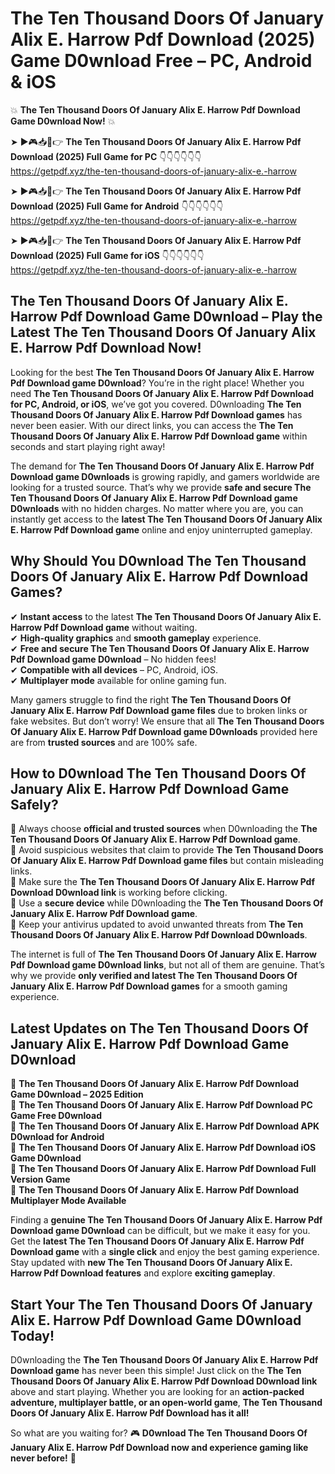 # The Ten Thousand Doors Of January Alix E. Harrow Pdf Download (2025) Game D0wnload Free – PC, Android & iOS

💥 **The Ten Thousand Doors Of January Alix E. Harrow Pdf Download Game D0wnload Now!** 💥  

➤ ►🎮📥📱👉 **The Ten Thousand Doors Of January Alix E. Harrow Pdf Download (2025) Full Game for PC** 👇👇👇👇👇👇  
https://getpdf.xyz/the-ten-thousand-doors-of-january-alix-e.-harrow  

➤ ►🎮📥📱👉 **The Ten Thousand Doors Of January Alix E. Harrow Pdf Download (2025) Full Game for Android** 👇👇👇👇👇👇  
https://getpdf.xyz/the-ten-thousand-doors-of-january-alix-e.-harrow  

➤ ►🎮📥📱👉 **The Ten Thousand Doors Of January Alix E. Harrow Pdf Download (2025) Full Game for iOS** 👇👇👇👇👇👇  
https://getpdf.xyz/the-ten-thousand-doors-of-january-alix-e.-harrow  

## The Ten Thousand Doors Of January Alix E. Harrow Pdf Download Game D0wnload – Play the Latest The Ten Thousand Doors Of January Alix E. Harrow Pdf Download Now!

Looking for the best **The Ten Thousand Doors Of January Alix E. Harrow Pdf Download game D0wnload**? You’re in the right place! Whether you need **The Ten Thousand Doors Of January Alix E. Harrow Pdf Download for PC, Android, or iOS**, we’ve got you covered. D0wnloading **The Ten Thousand Doors Of January Alix E. Harrow Pdf Download games** has never been easier. With our direct links, you can access the **The Ten Thousand Doors Of January Alix E. Harrow Pdf Download game** within seconds and start playing right away!  

The demand for **The Ten Thousand Doors Of January Alix E. Harrow Pdf Download game D0wnloads** is growing rapidly, and gamers worldwide are looking for a trusted source. That’s why we provide **safe and secure The Ten Thousand Doors Of January Alix E. Harrow Pdf Download game D0wnloads** with no hidden charges. No matter where you are, you can instantly get access to the **latest The Ten Thousand Doors Of January Alix E. Harrow Pdf Download game** online and enjoy uninterrupted gameplay.  

## **Why Should You D0wnload The Ten Thousand Doors Of January Alix E. Harrow Pdf Download Games?**  

✔ **Instant access** to the latest **The Ten Thousand Doors Of January Alix E. Harrow Pdf Download game** without waiting.  
✔ **High-quality graphics** and **smooth gameplay** experience.  
✔ **Free and secure The Ten Thousand Doors Of January Alix E. Harrow Pdf Download game D0wnload** – No hidden fees!  
✔ **Compatible with all devices** – PC, Android, iOS.  
✔ **Multiplayer mode** available for online gaming fun.  

Many gamers struggle to find the right **The Ten Thousand Doors Of January Alix E. Harrow Pdf Download game files** due to broken links or fake websites. But don’t worry! We ensure that all **The Ten Thousand Doors Of January Alix E. Harrow Pdf Download game D0wnloads** provided here are from **trusted sources** and are 100% safe.  

## **How to D0wnload The Ten Thousand Doors Of January Alix E. Harrow Pdf Download Game Safely?**  

📌 Always choose **official and trusted sources** when D0wnloading the **The Ten Thousand Doors Of January Alix E. Harrow Pdf Download game**.  
📌 Avoid suspicious websites that claim to provide **The Ten Thousand Doors Of January Alix E. Harrow Pdf Download game files** but contain misleading links.  
📌 Make sure the **The Ten Thousand Doors Of January Alix E. Harrow Pdf Download D0wnload link** is working before clicking.  
📌 Use a **secure device** while D0wnloading the **The Ten Thousand Doors Of January Alix E. Harrow Pdf Download game**.  
📌 Keep your antivirus updated to avoid unwanted threats from **The Ten Thousand Doors Of January Alix E. Harrow Pdf Download D0wnloads**.  

The internet is full of **The Ten Thousand Doors Of January Alix E. Harrow Pdf Download game D0wnload links**, but not all of them are genuine. That’s why we provide **only verified and latest The Ten Thousand Doors Of January Alix E. Harrow Pdf Download games** for a smooth gaming experience.  

## **Latest Updates on The Ten Thousand Doors Of January Alix E. Harrow Pdf Download Game D0wnload**  

🔹 **The Ten Thousand Doors Of January Alix E. Harrow Pdf Download Game D0wnload – 2025 Edition**  
🔹 **The Ten Thousand Doors Of January Alix E. Harrow Pdf Download PC Game Free D0wnload**  
🔹 **The Ten Thousand Doors Of January Alix E. Harrow Pdf Download APK D0wnload for Android**  
🔹 **The Ten Thousand Doors Of January Alix E. Harrow Pdf Download iOS Game D0wnload**  
🔹 **The Ten Thousand Doors Of January Alix E. Harrow Pdf Download Full Version Game**  
🔹 **The Ten Thousand Doors Of January Alix E. Harrow Pdf Download Multiplayer Mode Available**  

Finding a **genuine The Ten Thousand Doors Of January Alix E. Harrow Pdf Download game D0wnload** can be difficult, but we make it easy for you. Get the **latest The Ten Thousand Doors Of January Alix E. Harrow Pdf Download game** with a **single click** and enjoy the best gaming experience. Stay updated with **new The Ten Thousand Doors Of January Alix E. Harrow Pdf Download features** and explore **exciting gameplay**.  

## **Start Your The Ten Thousand Doors Of January Alix E. Harrow Pdf Download Game D0wnload Today!**  

D0wnloading the **The Ten Thousand Doors Of January Alix E. Harrow Pdf Download game** has never been this simple! Just click on the **The Ten Thousand Doors Of January Alix E. Harrow Pdf Download D0wnload link** above and start playing. Whether you are looking for an **action-packed adventure, multiplayer battle, or an open-world game**, **The Ten Thousand Doors Of January Alix E. Harrow Pdf Download has it all!**  

So what are you waiting for? 🎮 **D0wnload The Ten Thousand Doors Of January Alix E. Harrow Pdf Download now and experience gaming like never before!** 🚀  